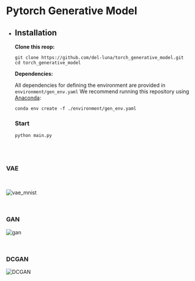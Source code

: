 # Pytorch Generative Model



- ## **Installation**

  **Clone this reop:**

  ```shell
  git clone https://github.com/del-luna/torch_generative_model.git
  cd torch_generative_model
  ```

  **Dependencies:**

  All dependencies for defining the environment are provided in `environment/gen_env.yaml`  We recommend running this repository using [Anaconda](https://docs.anaconda.com/anaconda/install/):

  ```shell
  conda env create -f ./environment/gen_env.yaml
  ```

  ### Start 

  ```cmd
  python main.py
  ```

  <br><br>

### VAE
<br>

![vae_mnist](https://user-images.githubusercontent.com/46425982/93425672-6d246880-f8f5-11ea-87eb-861bb7a15352.gif)

<br>


### GAN


![gan](https://user-images.githubusercontent.com/46425982/93426367-d789d880-f8f6-11ea-9a98-340a0342af7f.gif)



<br>

### DCGAN


![DCGAN](https://user-images.githubusercontent.com/46425982/93425893-e623c000-f8f5-11ea-88a6-8c871004caa0.gif)

<br>



